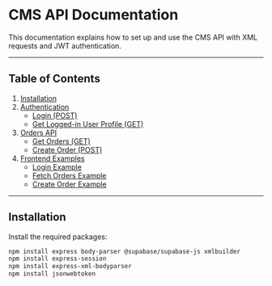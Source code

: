 # CMS API Documentation

This documentation explains how to set up and use the CMS API with XML requests and JWT authentication.

---

## Table of Contents

1. [Installation](#installation)
2. [Authentication](#authentication)
    - [Login (POST)](#login-post)
    - [Get Logged-in User Profile (GET)](#get-logged-in-user-profile-get)
3. [Orders API](#orders-api)
    - [Get Orders (GET)](#get-orders-get)
    - [Create Order (POST)](#create-order-post)
4. [Frontend Examples](#frontend-examples)
    - [Login Example](#login-example)
    - [Fetch Orders Example](#fetch-orders-example)
    - [Create Order Example](#create-order-example)

---

## Installation

Install the required packages:

```bash
npm install express body-parser @supabase/supabase-js xmlbuilder
npm install express-session
npm install express-xml-bodyparser
npm install jsonwebtoken
